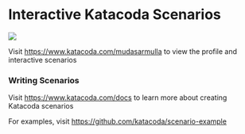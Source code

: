 # Interactive Katacoda Scenarios

[![](http://shields.katacoda.com/katacoda/mudasarmulla/count.svg)](https://www.katacoda.com/mudasarmulla "Get your profile on Katacoda.com")

Visit https://www.katacoda.com/mudasarmulla to view the profile and interactive scenarios

### Writing Scenarios
Visit https://www.katacoda.com/docs to learn more about creating Katacoda scenarios

For examples, visit https://github.com/katacoda/scenario-example
